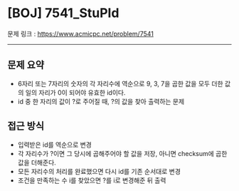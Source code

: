 # [BOJ] 7541_StuPId

문제 링크 : https://www.acmicpc.net/problem/7541

------------------
## 문제 요약
  - 6자리 또는 7자리의 숫자의 각 자리수에 역순으로 9, 3, 7을 곱한 값을 모두 더한 값의 일의 자리가 0이 되어야 유효한 id이다.
  - id 중 한 자리의 값이 ?로 주어질 때, ?의 값을 찾아 출력하는 문제

## 접근 방식
  - 입력받은 id를 역순으로 변경
  - 각 자리수가 ?이면 그 당시에 곱해주어야 할 값을 저장, 아니면 checksum에 곱한 값을 더해준다.
  - 모든 자리수의 처리를 완료했으면 다시 id를 기존 순서대로 변경
  - 조건을 만족하는 수 i를 찾았으면 ?를 i로 변경해준 뒤 출력
